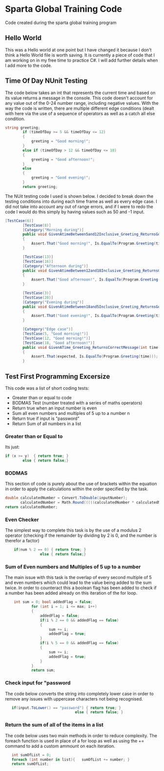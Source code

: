 # Sparta Global Training Code
Code created during the sparta global training program

## Hello World
This was a Hello world at one point but I have changed it because I don't think a Hello World file is worth saving. It is currently a piece of code that I am working on in my free time to practice C#. I will add further details when I add more to the code.

## Time Of Day NUnit Testing
The code below takes an int that represents the current time and based on its value returns a message in the console. This code doesn't account for any value out of the 0-24 number range, including negative values. With the way the code is written, there are multiple different edge conditions (dealt with here via the use of a sequence of operators as well as a catch all else condition.

```csharp
string greeting;
        if (timeOfDay >= 5 && timeOfDay <= 12)
        {
            greeting = "Good morning!";
        }
        else if (timeOfDay > 12 && timeOfDay <= 18)
        {
            greeting = "Good afternoon!";
        }
        else
        {
            greeting = "Good evening!";
        }
        return greeting;
```

The NUit testing code I used is shown below. I decided to break down the testing conditions into during each time frame as well as every edge case. I did not take into account any out of range errors, and if I were to redo the code I would do this simply by having values such as 50 and -1 input.

```csharp
[TestCase(6)]
        [TestCase(8)]
        [Category("Morning during")]
        public void GivenAtimeBetween5and12Inclusive_Greeting_ReturnsGoodEvening(int time)
        {
            Assert.That("Good morning!", Is.EqualTo(Program.Greeting(time)));
        }

        [TestCase(13)]
        [TestCase(16)]
        [Category("Afternoon during")]
        public void GivenAtimeBetween12and18Inclusive_Greeting_ReturnsGoodAfternoon(int time)
        {
            Assert.That("Good afternoon!", Is.EqualTo(Program.Greeting(time)));
        }

        [TestCase(3)]
        [TestCase(20)]
        [Category("Evening during")]
        public void GivenAtimeBetween18and5Inclusive_Greeting_ReturnsGoodEvening(int time)
        {
            Assert.That("Good evening!", Is.EqualTo(Program.Greeting(time)));
        }

        [Category("Edge case")]
        [TestCase(5, "Good morning!")]
        [TestCase(12, "Good morning!")]
        [TestCase(18, "Good afternoon!")]
        public void GivenATime_Greeting_ReturnsCorrectMessage(int time, string expected)
        {
            Assert.That(expected, Is.EqualTo(Program.Greeting(time)));
        }
```

## Test First Programming Excersize
This code was a list of short coding tests:
* Greater than or equal to code
* BODMAS Test (number treated with a series of maths operators)
* Return true when an input number is even
* Sum all even numbers and multiples of 5 up to a number n
* Return true if input is "password"
* Return Sum of all numbers in a list

### Greater than or Equal to
Its just:
```csharp
if (x >= y)  { return true; }
        else { return false;}
```

### BODMAS
This section of code is purely about the use of brackets within the equation in order to apply the calculations within the order specified by the task.
```csharp
double calculatedNumber = Convert.ToDouble(inputNumber);
       calculatedNumber = Math.Round(((((calculatedNumber * calculatedNumber) + 101) / 7) - 4),3);
return calculatedNumber;
```

### Even Checker
The simplest way to complete this task is by the use of a modulus 2 operator (checking if the remainder by dividing by 2 is 0, and the number is therefor a factor)
```csharp
    if(num % 2 == 0) { return true; }
                else { return false;}
```

### Sum of Even numbers and Multiples of 5 up to a number
The main issue with this task is the overlap of every second multiple of 5 and even numbers which could lead to the value being added to the sum twice. In order to counteract this a boolean flag has been added to check if a number has been added already on this iteration of the for loop.
```csharp
    int sum = 0; bool addedFlag = false;
            for (int i = 1; i <= max; i++)
            {
                addedFlag = false;
                if(i % 2 == 0 && addedFlag == false)
                {
                    sum += i;
                    addedFlag = true;
                }
                if(i % 5 == 0 && addedFlag == false)
                {
                    sum += i;
                    addedFlag = true;
                }
            }
            return sum;
```

### Check input for "password
The code below converts the string into completely lower case in order to remove any issues with uppercase characters not being recognised.
```csharp
   if(input.ToLower() == "password") { return true; }
                                else { return false; }
```

### Return the sum of all of the items in a list
The code below uses two main methods in order to reduce complexity. The foreach function is used in place of a for loop as well as using the += command to add a custom ammount on each iteration.
```csharp
   int sumOfList = 0;
   foreach (int number in list){   sumOfList += number; }
   return sumOfList;
```

